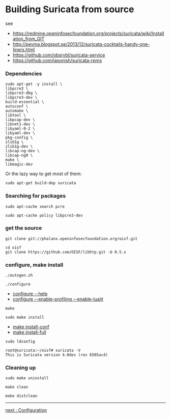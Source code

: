 # Building Suricata from source

see
* https://redmine.openinfosecfoundation.org/projects/suricata/wiki/Installation_from_GIT
* http://pevma.blogspot.se/2013/12/suricata-cocktails-handy-one-liners.html
* https://github.com/obsrvbl/suricata-service
* https://github.com/jasonish/suricata-rpms

### Dependencies

```
sudo apt-get -y install \
libpcre3 \
libpcre3-dbg \
libpcre3-dev \
build-essential \
autoconf \
automake \
libtool \
libpcap-dev \
libnet1-dev \
libyaml-0-2 \
libyaml-dev \
pkg-config \
zlib1g \
zlib1g-dev \
libcap-ng-dev \
libcap-ng0 \
make \
libmagic-dev
```

Or the lazy way to get most of them:

```
sudo apt-get build-dep suricata
```

### Searching for packages

```
sudo apt-cache search pcre
```

```
sudo apt-cache policy libpcre3-dev
```

### get the source
```
git clone git://phalanx.openinfosecfoundation.org/oisf.git
```

```
cd oisf
git clone https://github.com/OISF/libhtp.git -b 0.5.x
```
### configure, make install

```
./autogen.sh
```

```
./configure
```

* [configure --help](/Suricata/suricata/ConfigureHelp.md)
* [configure --enable-profiling --enable-luajit](/Suricata/suricata/ConfigureProfilingLuaJit.md)

```
make
```

```
sudo make install
```

* [make install-conf](/Suricata/suricata/MakeInstallConf.md)
* [make install-full](/Suricata/suricata/MakeInstallFull.md)



```
sudo ldconfig
```

```
root@suricata:~/oisf# suricata -V
This is Suricata version 4.0dev (rev 6585ac4)

```

### Cleaning up

```
sudo make uninstall
```

```
make clean
```

```
make distclean
```

---
[next : Configuration](config.md)
